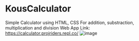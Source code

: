 # KousCalculator
Simple Calculator using HTML, CSS 
For addition, substraction, multiplication and division
Web App Link: https://calculator.projriders.repl.co/
![image](https://user-images.githubusercontent.com/65316907/175992954-00368ca4-e521-476e-971b-a8ad605b49af.png)

